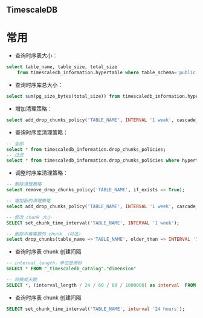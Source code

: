 
TimescaleDB
---

# 常用

- 查询时序表大小：

```sql
select table_name, table_size, total_size
    from timescaledb_information.hypertable where table_schema='public';
```

- 查询时序库总大小：

```sql
select sum(pg_size_bytes(total_size)) from timescaledb_information.hypertable where total_size is not null;
```

- 增加清理策略：

```sql
select add_drop_chunks_policy('TABLE_NAME', INTERVAL '1 week', cascade_to_materializations => FALSE);
```

- 查询时序库清理策略：

```sql
-- 全部
select * from timescaledb_information.drop_chunks_policies;
-- 过滤
select * from timescaledb_information.drop_chunks_policies where hypertable = 'TABLE_NAME'::regclass;
```

- 调整时序库清理策略：

```sql
-- 删除清理策略
select remove_drop_chunks_policy('TABLE_NAME', if_exists => True);

-- 增加新的清理策略
select add_drop_chunks_policy('TABLE_NAME', INTERVAL '1 week', cascade_to_materializations => FALSE);

-- 修改 chunk 大小
SELECT set_chunk_time_interval('TABLE_NAME', INTERVAL '1 week');

-- 删除不再需要的 chunk （可选）
select drop_chunks(table_name =>'TABLE_NAME', older_than => INTERVAL '1 week', cascade_to_materializations => FALSE);
```


- 查询时序表 chunk 创建间隔

```sql
-- interval_length，单位是微秒
SELECT * FROM "_timescaledb_catalog"."dimension"

-- 转换成天数
SELECT *, (interval_length / 24 / 60 / 60 / 1000000) as interval  FROM "_timescaledb_catalog"."dimension";
```


- 查询时序表 chunk 创建间隔

```sql
SELECT set_chunk_time_interval('TABLE_NAME', interval '24 hours');
```
